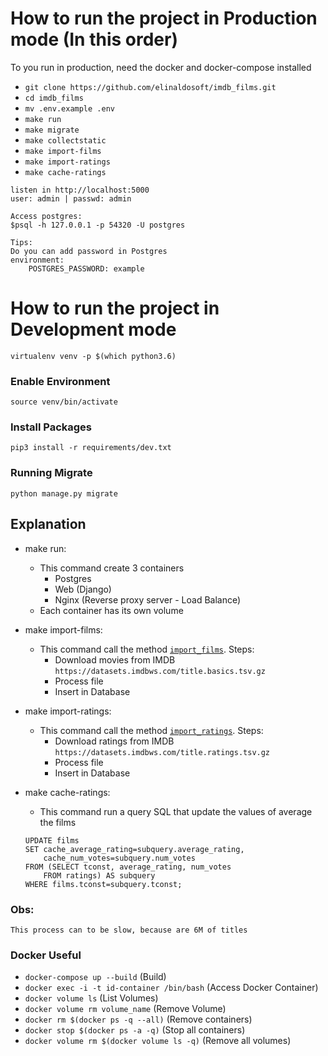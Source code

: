 # How to run the project in Production mode (In this order)
To you run in production, need the docker and docker-compose installed
- `git clone https://github.com/elinaldosoft/imdb_films.git`
- `cd imdb_films`
- `mv .env.example .env`
- `make run`
- `make migrate`
- `make collectstatic`
- `make import-films`
- `make import-ratings`
- `make cache-ratings`

```
listen in http://localhost:5000
user: admin | passwd: admin

Access postgres:
$psql -h 127.0.0.1 -p 54320 -U postgres

Tips:
Do you can add password in Postgres
environment:
    POSTGRES_PASSWORD: example
```

# How to run the project in Development mode
`virtualenv venv -p $(which python3.6)`
### Enable Environment
`source venv/bin/activate`
### Install Packages
`pip3 install -r requirements/dev.txt`
### Running Migrate
`python manage.py migrate`

## Explanation
- make run:
    - This command create 3 containers
        - Postgres
        - Web (Django)
        - Nginx (Reverse proxy server - Load Balance)
    - Each container has its own volume

- make import-films:
    - This command call the method [`import_films`](https://github.com/elinaldosoft/imdb_films/blob/master/web/app/movies/management/commands/importimdb.py#L53). Steps:
        - Download movies from IMDB `https://datasets.imdbws.com/title.basics.tsv.gz`
        - Process file
        - Insert in Database

- make import-ratings:
    - This command call the method [`import_ratings`](https://github.com/elinaldosoft/imdb_films/blob/master/web/app/movies/management/commands/importimdb.py#L24). Steps:
        - Download ratings from IMDB `https://datasets.imdbws.com/title.ratings.tsv.gz`
        - Process file
        - Insert in Database

- make cache-ratings:
    - This command run a query SQL that update the values of average the films
    ```
    UPDATE films
    SET cache_average_rating=subquery.average_rating,
        cache_num_votes=subquery.num_votes
    FROM (SELECT tconst, average_rating, num_votes
        FROM ratings) AS subquery
    WHERE films.tconst=subquery.tconst;
    ```

### Obs:
`This process can to be slow, because are 6M of titles`

### Docker Useful
- `docker-compose up --build` (Build)
- `docker exec -i -t id-container /bin/bash` (Access Docker Container)
- `docker volume ls` (List Volumes)
- `docker volume rm volume_name` (Remove Volume)
- `docker rm $(docker ps -q --all)` (Remove containers)
- `docker stop $(docker ps -a -q)` (Stop all containers)
- `docker volume rm $(docker volume ls -q)` (Remove all volumes)